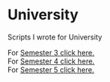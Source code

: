 # University

Scripts I wrote for University

For [Semester 3  click here.]("Semester3/index.md")  
For [Semester 4  click here.]("Semester4/index.md")  
For [Semester 5  click here.]("Semester5/index.md")  
